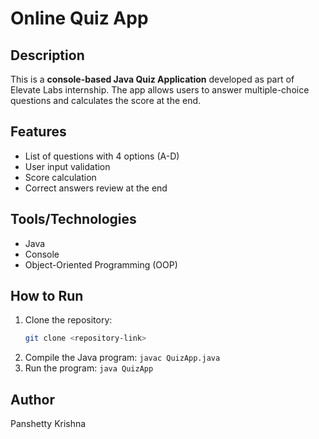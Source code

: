 # Online Quiz App

## Description
This is a **console-based Java Quiz Application** developed as part of Elevate Labs internship. 
The app allows users to answer multiple-choice questions and calculates the score at the end.

## Features
- List of questions with 4 options (A-D)
- User input validation
- Score calculation
- Correct answers review at the end

## Tools/Technologies
- Java
- Console
- Object-Oriented Programming (OOP)

## How to Run
1. Clone the repository:
   ```bash
   git clone <repository-link>
2. Compile the Java program:
  `javac QuizApp.java`
3. Run the program:
   `java QuizApp`

## Author
Panshetty Krishna
